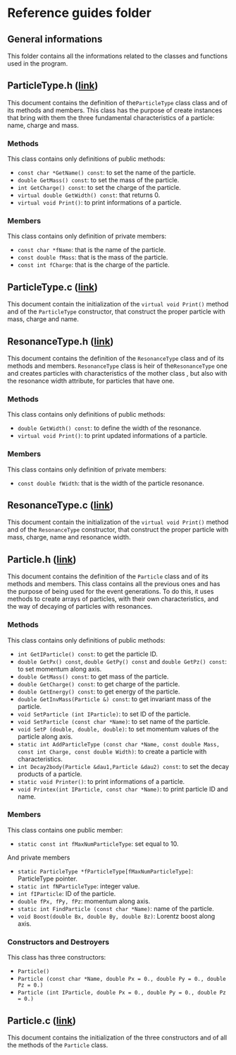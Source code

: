 # Reference guides folder

## General informations
This folder contains all the informations related to the classes and functions used in the program.

## ParticleType.h ([link](https://github.com/JustWhit3/Particle-class/blob/master/Reference%20guides/ParticleType.h))
This document contains the definition of the`ParticleType` class class and of its methods and members. This class has the purpose of create instances that bring with them the three fundamental characteristics of a particle: name, charge and mass.

### Methods
This class contains only definitions of public methods:
- `const char *GetName() const`: to set the name of the particle.
- `double GetMass() const`: to set the mass of the particle.
- `int GetCharge() const`: to set the charge of the particle.
- `virtual double GetWidth() const`: that returns 0.
- `virtual void Print()`: to print informations of a particle.

### Members
This class contains only definition of private members:
- `const char *fName`: that is the name of the particle.
- `const double fMass`: that is the mass of the particle.
- `const int fCharge`: that is the charge of the particle.

## ParticleType.c ([link](https://github.com/JustWhit3/Particle-class/blob/master/Reference%20guides/ParticleType.c))
This document contain the initialization of the `virtual void Print()` method and of the `ParticleType` constructor, that construct the proper particle with mass, charge and name.

## ResonanceType.h ([link](https://github.com/JustWhit3/Particle-class/blob/master/Reference%20guides/ResonanceType.h))
This document contains the definition of the `ResonanceType` class and of its methods and members. `ResonanceType` class is heir of the`ResonanceType` one and creates particles with characteristics of the mother class , but also with the resonance width attribute, for particles that have one.

### Methods
This class contains only definitions of public methods:
- `double GetWidth() const`: to define the width of the resonance.
- `virtual void Print()`: to print updated informations of a particle.

### Members
This class contains only definition of private members:
- `const double fWidth`: that is the width of the particle resonance.

## ResonanceType.c ([link](https://github.com/JustWhit3/Particle-class/blob/master/Reference%20guides/ResonanceType.c))
This document contain the initialization of the `virtual void Print()` method and of the `ResonanceType` constructor, that construct the proper particle with mass, charge, name and resonance width.

## Particle.h ([link](https://github.com/JustWhit3/Particle-class/blob/master/Reference%20guides/Particle.h))
This document contains the definition of the `Particle` class and of its methods and members. This class contains all the previous ones and has the purpose of being used for the event generations. To do this, it uses methods to create arrays of particles, with their own characteristics, and the way of decaying of particles with resonances.

### Methods
This class contains only definitions of public methods:
- `int GetIParticle() const`: to get the particle ID.
- `double GetPx() const`, `double GetPy() const` and `double GetPz() const`: to set momentum along axis.
- `double GetMass() const`: to get mass of the particle.
- `double GetCharge() const`: to get charge of the particle.
- `double GetEnergy() const`: to get energy of the particle.
- `double GetInvMass(Particle &) const`: to get invariant mass of the particle.
- `void SetParticle (int IParticle)`: to set ID of the particle.
- `void SetParticle (const char *Name)`: to set name of the particle.
- `void SetP (double, double, double)`: to set momentum values of the particle along axis.
- `static int AddParticleType (const char *Name, const double Mass, const int Charge, const double Width)`: to create a particle with characteristics.
- `int Decay2body(Particle &dau1,Particle &dau2) const`: to set the decay products of a particle.
- `static void Printer()`: to print informations of a particle.
- `void Printex(int IParticle, const char *Name)`: to print particle ID and name.

### Members
This class contains one public member:
- `static const int fMaxNumParticleType`: set equal to 10.

And private members
- `static ParticleType *fParticleType[fMaxNumParticleType]`: ParticleType pointer.
- `static int fNParticleType`: integer value.
- `int fIParticle`: ID of the particle.
- `double fPx, fPy, fPz`: momentum along axis.
- `static int FindParticle (const char *Name)`: name of the particle.
- `void Boost(double Bx, double By, double Bz)`: Lorentz boost along axis.

### Constructors and Destroyers
This class has three constructors:
- `Particle()`
- `Particle (const char *Name, double Px = 0., double Py = 0., double Pz = 0.)`
- `Particle (int IParticle, double Px = 0., double Py = 0., double Pz = 0.)`

## Particle.c ([link](https://github.com/JustWhit3/Particle-class/blob/master/Reference%20guides/Particle.c))
This document contains the initialization of the three constructors and of all the methods of the `Particle` class.
